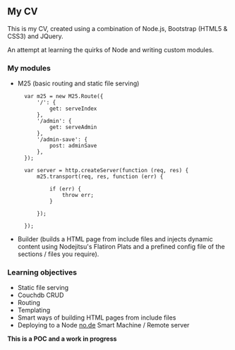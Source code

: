 ## My CV

This is my CV, created using a combination of Node.js, Bootstrap (HTML5 & CSS3) and JQuery.

An attempt at learning the quirks of Node and writing custom modules.

### My modules

- M25 (basic routing and static file serving)

        var m25 = new M25.Route({
            '/': {
                get: serveIndex
            },
            '/admin': {
                get: serveAdmin
            },
            '/admin-save': {
                post: adminSave
            },
        });

        var server = http.createServer(function (req, res) {
            m25.transport(req, res, function (err) {

                if (err) {
                    throw err;
                }

            });

        });

- Builder (builds a HTML page from include files and injects dynamic content using Nodejitsu's Flatiron Plats and a prefined config file of the sections / files you require).

### Learning objectives

- Static file serving
- Couchdb CRUD
- Routing
- Templating
- Smart ways of building HTML pages from include files
- Deploying to a Node [no.de](http://tahir.no.de/admin) Smart Machine / Remote server

**This is a POC and a work in progress**